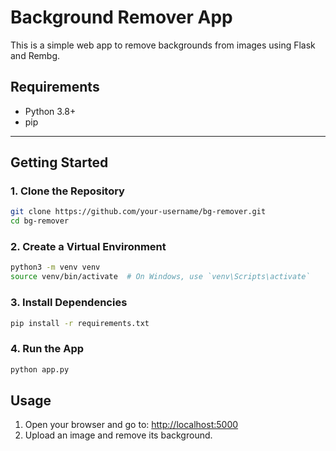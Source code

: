 # Background Remover App

This is a simple web app to remove backgrounds from images using Flask and Rembg.

## Requirements

- Python 3.8+
- pip

---

## Getting Started

### 1. Clone the Repository

```bash
git clone https://github.com/your-username/bg-remover.git
cd bg-remover
```

### 2. Create a Virtual Environment

```bash
python3 -m venv venv
source venv/bin/activate  # On Windows, use `venv\Scripts\activate`
```

### 3. Install Dependencies

```bash
pip install -r requirements.txt
```

### 4. Run the App

```bash
python app.py
```

## Usage

1. Open your browser and go to: [http://localhost:5000](http://localhost:5000)
2. Upload an image and remove its background.
